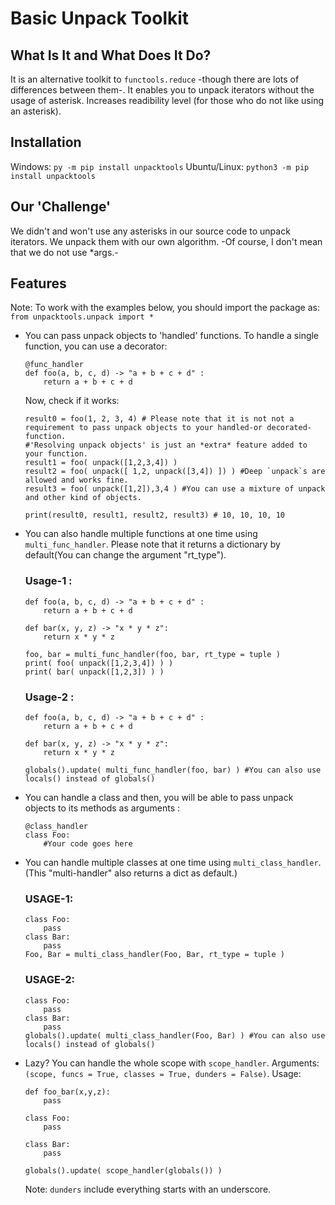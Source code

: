 # Basic Unpack Toolkit

## What Is It and What Does It Do?
  It is an alternative toolkit to `functools.reduce` -though there are lots of differences between them-. It enables you to unpack iterators without the usage of asterisk.
  Increases readibility level (for those who do not like using an asterisk).
## Installation
  Windows: `py -m pip install unpacktools`
  Ubuntu/Linux: `python3 -m pip install unpacktools`
## Our 'Challenge'
  We didn't and won't use any asterisks in our source code to unpack iterators. We unpack them with our own algorithm. -Of course, I don't mean that we do not use *args.-
## Features
Note: To work with the examples below, you should import the package as: `from unpacktools.unpack import *`
* You can pass unpack objects to 'handled' functions. To handle a single function, you can use a decorator:
  ```python3
  @func_handler
  def foo(a, b, c, d) -> "a + b + c + d" :
      return a + b + c + d
  ```
  Now, check if it works:
  ```python3
  result0 = foo(1, 2, 3, 4) # Please note that it is not not a requirement to pass unpack objects to your handled-or decorated- function. 
  #'Resolving unpack objects' is just an *extra* feature added to your function.
  result1 = foo( unpack([1,2,3,4]) )
  result2 = foo( unpack([ 1,2, unpack([3,4]) ]) ) #Deep `unpack`s are allowed and works fine.
  result3 = foo( unpack([1,2]),3,4 ) #You can use a mixture of unpack and other kind of objects.

  print(result0, result1, result2, result3) # 10, 10, 10, 10
  ```
* You can also handle multiple functions at one time using `multi_func_handler`. Please note that it returns a dictionary by default(You can change the argument "rt_type").
  ### Usage-1 :
    ```python3
    def foo(a, b, c, d) -> "a + b + c + d" :
        return a + b + c + d
        
    def bar(x, y, z) -> "x * y * z":
        return x * y * z
        
    foo, bar = multi_func_handler(foo, bar, rt_type = tuple )
    print( foo( unpack([1,2,3,4]) ) )
    print( bar( unpack([1,2,3]) ) )
    ```
  ### Usage-2 :
    ```python3
    def foo(a, b, c, d) -> "a + b + c + d" :
        return a + b + c + d
        
    def bar(x, y, z) -> "x * y * z":
        return x * y * z
        
    globals().update( multi_func_handler(foo, bar) ) #You can also use locals() instead of globals()
    ```
* You can handle a class and then, you will be able to pass unpack objects to its methods as arguments :
  ```python3
  @class_handler
  class Foo:
      #Your code goes here
  ```
* You can handle multiple classes at one time using `multi_class_handler`. (This "multi-handler" also returns a dict as default.)
  ### USAGE-1:
    ```python3
    class Foo:
        pass
    class Bar:
        pass
    Foo, Bar = multi_class_handler(Foo, Bar, rt_type = tuple )
    ```
  ### USAGE-2:
    ```python3
    class Foo:
        pass
    class Bar:
        pass
    globals().update( multi_class_handler(Foo, Bar) ) #You can also use locals() instead of globals()
    ```
* Lazy? You can handle the whole scope with `scope_handler`. Arguments: `(scope, funcs = True, classes = True, dunders = False)`. Usage:
  ```python3
  def foo_bar(x,y,z):
      pass
      
  class Foo:
      pass
      
  class Bar:
      pass
  
  globals().update( scope_handler(globals()) )
  ```
  Note: `dunders` include everything starts with an underscore.
